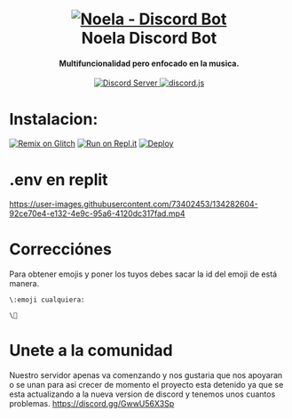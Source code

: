 <h1 align="center">
  <br>
  <a href="https://github.com/HazoxO/Noela/blob/main/README.md"><img src="https://w.wallhaven.cc/full/6q/wallhaven-6qqqrx.jpg" alt="Noela - Discord Bot"></a>
  <br>
  Noela Discord Bot
  <br>
</h1>

<h4 align="center">Multifuncionalidad pero enfocado en la musica.</h4>

<p align="center">
  <a href="https://discordapp.com/invite/7ZsYdpuF">
    <img src="https://discordapp.com/api/guilds/845459731308347442/widget.png?style=shield" alt="Discord Server">
  </a>
  <a href="https://github.com/Rapptz/discord.js/">
     <img src="https://img.shields.io/badge/discord-js-blue.svg" alt="discord.js">
  </a>

  # Instalacion:
  
  [![Remix on Glitch](https://cdn.glitch.com/2703baf2-b643-4da7-ab91-7ee2a2d00b5b%2Fremix-button.svg)](https://glitch.com/edit/#!/import/github/HazoxO/Noela)
  [![Run on Repl.it](https://repl.it/badge/github/HazoxO/Noela)](https://repl.it/github/HazoxO/Noela)
  [![Deploy](https://www.herokucdn.com/deploy/button.svg)](https://heroku.com/deploy?template=https://github.com/HazoxO/Noela)

  # .env en replit
 

https://user-images.githubusercontent.com/73402453/134282604-92ce70e4-e132-4e9c-95a6-4120dc317fad.mp4
 
  # Correcciónes

  Para obtener emojis y poner los tuyos debes sacar la id del emoji de está manera.
  
  ```
  \:emoji cualquiera:
  ```

  ```
  \🥀
  ```

  # Unete a la comunidad
  
  Nuestro servidor apenas va comenzando y nos gustaria que nos apoyaran o se unan para asi crecer de momento el proyecto esta detenido ya que se esta actualizando a la nueva version de discord y tenemos unos cuantos problemas.
  https://discord.gg/GwwU56X3Sp

 
